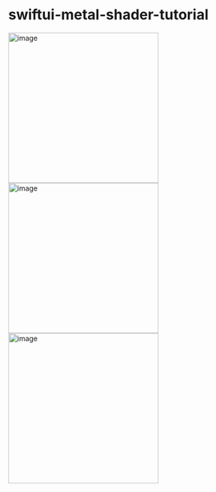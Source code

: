 # swiftui-metal-shader-tutorial

<img width="300" alt="image" src="https://github.com/pommdau/swiftui-metal-shader-tutorial/assets/29433103/12041771-c098-49f3-aac5-e309a4e005e7">

<img width="300" alt="image" src="https://github.com/pommdau/swiftui-metal-shader-tutorial/assets/29433103/bef0e705-4211-4cf0-b37c-324f6f7f2a62">

<img width="300" alt="image" src="https://github.com/pommdau/swiftui-metal-shader-tutorial/assets/29433103/6b424b18-becd-4a17-a302-30a3f56af683">
